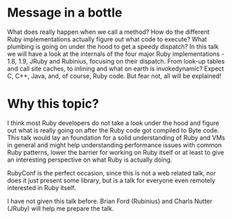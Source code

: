 # Message in a bottle

What does really happen when we call a method? How do the different Ruby
implementations actually figure out what code to execute? What plumbing is
going on under the hood to get a speedy dispatch? In this talk we will have a
look at the internals of the four major Ruby implementations - 1.8, 1.9, JRuby
and Rubinius, focusing on their dispatch. From look-up tables and call site
caches, to inlining and what on earth is invokedynamic? Expect C, C++, Java,
and, of course, Ruby code. But fear not, all will be explained!

# Why this topic?

I think most Ruby developers do not take a look under the hood and figure out
what is really going on after the Ruby code got compiled to Byte code. This
talk would lay an foundation for a solid understanding of Ruby and VMs in
general and might help understanding performance issues with common Ruby
patterns, lower the barrier for working on Ruby itself or at least to give an
interesting perspective on what Ruby is actually doing.

RubyConf is the perfect occasion, since this is not a web related talk, nor
does it just present some library, but is a talk for everyone even remotely
interested in Ruby itself.

I have not given this talk before. Brian Ford (Rubinius) and Charls Nutter
(JRuby) will help me prepare the talk.
